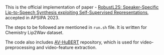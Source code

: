 This is the official implementation of paper - [RobustL2S: Speaker-Specific Lip-to-Speech Synthesis exploiting Self-Supervised Representations](https://arxiv.org/abs/2307.01233), accepted in APSIPA 2023. 

The steps to be followed are mentioned in `run.sh` file. It is written for Chemistry Lip2Wav dataset.

The code also includes [AV-HuBERT](https://github.com/facebookresearch/av_hubert) repository, which is used for video-preprocessing and video-feature extraction.
